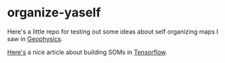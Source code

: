 # organize-yaself

Here's a little repo for testing out some ideas about self organizing maps I saw in <a href="http://library.seg.org/journal/gpysa7">Geophysics</a>.

<a href="https://codesachin.wordpress.com/2015/11/28/self-organizing-maps-with-googles-tensorflow/">Here's</a> a nice article about building SOMs in <a href="https://tensorflow.org">Tensorflow</a>.
